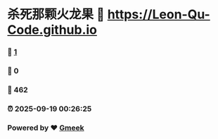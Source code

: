 # 杀死那颗火龙果 :link: https://Leon-Qu-Code.github.io 
### :page_facing_up: [1](https://Leon-Qu-Code.github.io/tag.html) 
### :speech_balloon: 0 
### :hibiscus: 462 
### :alarm_clock: 2025-09-19 00:26:25 
### Powered by :heart: [Gmeek](https://github.com/Meekdai/Gmeek)
